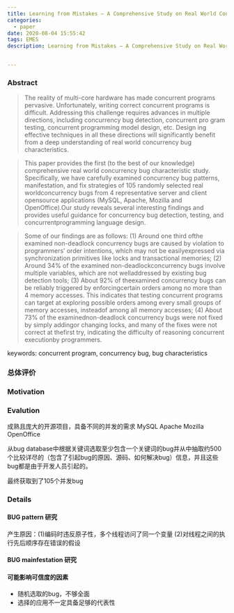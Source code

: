 ```yaml
---
title: Learning from Mistakes — A Comprehensive Study on Real World Concurrency Bug Characteristics
categories:
  - paper
date: 2020-08-04 15:55:42
tags: EMES
description: Learning from Mistakes — A Comprehensive Study on Real World Concurrency Bug Characteristics


---
```


### Abstract
> The reality of multi-core hardware has made concurrent programs pervasive. Unfortunately, writing correct concurrent programs is difficult. Addressing this challenge requires advances in multiple directions, including concurrency bug detection, concurrent pro gram testing, concurrent programming model design, etc. Design ing effective techniques in all these directions will significantly benefit from a deep understanding of real world concurrency bug characteristics.

> This paper provides the first (to the best of our knowledge) comprehensive real world concurrency bug characteristic study. Specifically, we have carefully examined concurrency bug patterns, manifestation, and fix strategies of 105 randomly selected real worldconcurrency bugs from 4 representative server and client opensource applications (MySQL, Apache, Mozilla and OpenOffice).Our study reveals several interesting findings and provides useful guidance for concurrency bug detection, testing, and concurrentprogramming language design.

> Some of our findings are as follows: (1) Around one third ofthe examined non-deadlock concurrency bugs are caused by violation to programmers’ order intentions, which may not be easilyexpressed via synchronization primitives like locks and transactional memories; (2) Around 34% of the examined non-deadlockconcurrency bugs involve multiple variables, which are not welladdressed by existing bug detection tools; (3) About 92% of theexamined concurrency bugs can be reliably triggered by enforcingcertain orders among no more than 4 memory accesses. This indicates that testing concurrent programs can target at exploring possible orders among every small groups of memory accesses, insteadof among all memory accesses; (4) About 73% of the examinednon-deadlock concurrency bugs were not fixed by simply addingor changing locks, and many of the fixes were not correct at thefirst try, indicating the difficulty of reasoning concurrent executionby programmers.

keywords: concurrent program, concurrency bug, bug characteristics


### 总体评价

### Motivation

### Evalution
成熟且庞大的开源项目，具备不同的并发的需求 MySQL Apache Mozilla OpenOffice

从bug database中根据关键词选取至少包含一个关键词的bug并从中抽取约500个比较详尽的（包含了引起bug的原因、源码、如何解决bug）信息，并且这些bug都是由于开发人员引起的。

最终获取到了105个并发bug
### Details
#### BUG pattern 研究
产生原因：(1)编码时违反原子性，多个线程访问了同一个变量 (2)对线程之间的执行先后顺序存在错误的假设

#### BUG mainfestation 研究


#### 可能影响可信度的因素
- 随机选取的bug，不够全面
- 选择的应用不一定具备足够的代表性